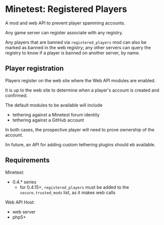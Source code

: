 # Minetest: Registered Players

A mod and web API to prevent player spamming accounts.

Any game server can register associate with any registry.

Any players that are banned via `registered_players` mod can also be marked as banned in the web registry; any other servers can query the registry to know if a player is banned on another server, by name.

## Player registration

Players register on the web site where the Web API modules are enabled.

It is up to the web site to determine when a player's account is created and confirmed.

The default modules to be available will include

* tethering against a Minetest forum identity
* tethering against a GitHub account

In both cases, the prospective player will need to prove ownership of the account.

Iin future, an API for adding custom tethering plugins should eb available.

## Requirements

Minetest:

* 0.4.* series
	* for 0.4.15+, `registered_players` must be added to the `secure.trusted_mods` list, as it makes web calls

Web API Host:

* web server
* php5+
